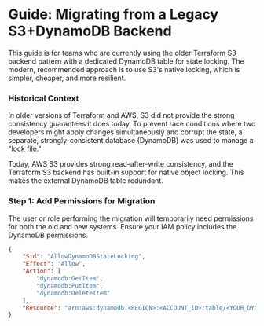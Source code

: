# Guide: Migrating from a Legacy S3+DynamoDB Backend

This guide is for teams who are currently using the older Terraform S3 backend pattern with a dedicated DynamoDB table for state locking. The modern, recommended approach is to use S3's native locking, which is simpler, cheaper, and more resilient.

### Historical Context

In older versions of Terraform and AWS, S3 did not provide the strong consistency guarantees it does today. To prevent race conditions where two developers might apply changes simultaneously and corrupt the state, a separate, strongly-consistent database (DynamoDB) was used to manage a "lock file."

Today, AWS S3 provides strong read-after-write consistency, and the Terraform S3 backend has built-in support for native object locking. This makes the external DynamoDB table redundant.

### Step 1: Add Permissions for Migration

The user or role performing the migration will temporarily need permissions for both the old and new systems. Ensure your IAM policy includes the DynamoDB permissions.

```json
{
    "Sid": "AllowDynamoDBStateLocking",
    "Effect": "Allow",
    "Action": [
        "dynamodb:GetItem",
        "dynamodb:PutItem",
        "dynamodb:DeleteItem"
    ],
    "Resource": "arn:aws:dynamodb:<REGION>:<ACCOUNT_ID>:table/<YOUR_DYNAMODB_TABLE_NAME>"
}
